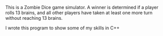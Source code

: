 This is a Zombie Dice game simulator.
A winner is determined if a player rolls 13 brains,
and all other players have taken at least one more turn without reaching 13 brains.

I wrote this program to show some of my skills in C++
